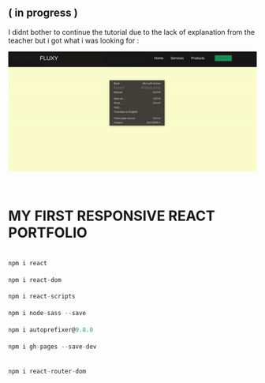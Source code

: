 ## ( in progress )

<p>I didnt bother to continue the tutorial due to the lack of explanation from the teacher but i got what i was looking for : </p>

[<img src="./src/img/uglywebsite.gif">](https://nadiamariduena.github.io/react-responsive1/)

<br>

# MY FIRST RESPONSIVE REACT PORTFOLIO

```javascript

npm i react

npm i react-dom

npm i react-scripts

npm i node-sass --save

npm i autoprefixer@9.8.0

npm i gh-pages --save-dev


npm i react-router-dom
```

